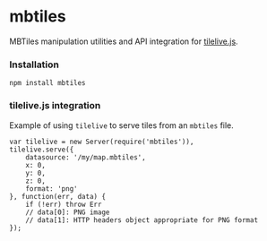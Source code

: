 # mbtiles

MBTiles manipulation utilities and API integration for [tilelive.js][1].


### Installation

    npm install mbtiles


### tilelive.js integration

Example of using `tilelive` to serve tiles from an `mbtiles` file.

    var tilelive = new Server(require('mbtiles')),
    tilelive.serve({
        datasource: '/my/map.mbtiles',
        x: 0,
        y: 0,
        z: 0,
        format: 'png'
    }, function(err, data) {
        if (!err) throw Err
        // data[0]: PNG image
        // data[1]: HTTP headers object appropriate for PNG format
    });


[1]: https://github.com/mapbox/tilelive.js


